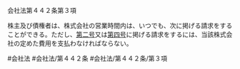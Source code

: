 会社法第４４２条第３項

株主及び債権者は、株式会社の営業時間内は、いつでも、次に掲げる請求をすることができる。ただし、[第二号](会社法＿＿＿＿第４４２条第３項第２号)又は[第四号](会社法＿＿＿＿第４４２条第３項第４号)に掲げる請求をするには、当該株式会社の定めた費用を支払わなければならない。

#会社法
#会社法/第４４２条
#会社法/第４４２条/第３項
